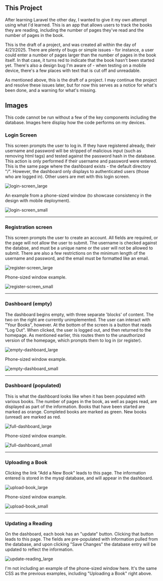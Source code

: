 ## This Project

After learning Laravel the other day, I wanted to give it my own attempt using what I'd learned. This is an app that allows users to track the books they are reading, including the number of pages they've read and the number of pages in the book.

This is the draft of a project, and was created all within the day of 4/21/2025. 
There are plenty of bugs or simple issues - for instance, a user could enter a number of pages larger than the number of pages in the book itself. In that case, it turns red to indicate that the book hasn't been started yet.
There's also a design bug I'm aware of - when testing on a mobile device, there's a few places with text that is cut off and unreadable.

As mentioned above, this is the draft of a project. I may continue the project and resolve these issues later, but for now this serves as a notice for what's been done, and a warning for what's missing.


## Images

This code cannot be run without a few of the key components including the database. Images here display how the code performs on my devices.


### Login Screen

This screen prompts the user to log in. If they have registered already, their username and password will be stripped of malicious input (such as removing html tags) and tested against the password hash in the database. This action is only performed if their username and password were entered. This is the same page where the dashboard exists - the default directory "/". However, the dashboard only displays to authenticated users (those who are logged in). Other users are met with this login screen.

![login-screen_large](https://github.com/user-attachments/assets/d908985a-ecab-4d12-98fa-cd2f411e9334)


An example from a phone-sized window (to showcase consistency in the design with mobile deployment).

![login-screen_small](https://github.com/user-attachments/assets/4d0d60bb-60c5-4ed2-bfdd-a987faf1a293)

---

### Registration screen

This screen prompts the user to create an account. All fields are required, or the page will not allow the user to submit. The username is checked against the databse, and must be a unique name or the user will not be allowed to submit. There are also a few restrictions on the minimum length of the username and password, and the email must be formatted like an email.

![register-screen_large](https://github.com/user-attachments/assets/0fa5a1f0-6b63-4436-9809-60b5ed28a5e7)


Phone-sized window example.

![register-screen_small](https://github.com/user-attachments/assets/3f195946-4a4d-4bc1-a135-32f6fca0905d)

---

### Dashboard (empty)

The dashboard begins empty, with three separate 'blocks' of content. The two on the right are currently unimplemented. The user can interact with "Your Books", however. At the bottom of the screen is a button that reads "Log Out". When clicked, the user is logged out, and then returned to the homepage. As mentioned earlier, this routes them to the unauthorized version of the homepage, which prompts them to log in (or register).

![empty-dashboard_large](https://github.com/user-attachments/assets/872ff099-558f-4776-a158-fa57df011815)


Phone-sized window example.

![empty-dashboard_small](https://github.com/user-attachments/assets/1fab1638-fb61-4063-8913-86818b3f5e78)

---

### Dashboard (populated)

This is what the dashboard looks like when it has been populated with various books. The number of pages in the book, as well as pages read, are displayed as part of the information. Books that have been started are marked as orange. Completed books are marked as green. New books (unread) are marked as red.

![full-dashboard_large](https://github.com/user-attachments/assets/4c732ca5-62f1-4d53-91a8-26eb5418f6b4)


Phone-sized window example.

![full-dashboard_small](https://github.com/user-attachments/assets/736f567b-7e41-442a-ae49-beb289a99629)


---

### Uploading a Book

Clicking the link "Add a New Book" leads to this page. The information entered is stored in the mysql database, and will appear in the dashboard.

![upload-book_large](https://github.com/user-attachments/assets/0fdffeb8-b353-445c-ab31-6ad5c424359d)


Phone-sized window example.

![upload-book_small](https://github.com/user-attachments/assets/9f5257ee-029b-4e34-a5cd-3e034b3d4e79)


---

### Updating a Reading

On the dashboard, each book has an "update" button. Clicking that button leads to this page. The fields are pre-populated with information pulled from the database, and upon clicking "Save Changes" the database entry will be updated to reflect the information.

![update-reading_large](https://github.com/user-attachments/assets/ea1f5e35-ccf2-4240-999d-7b2a55fae289)


I'm not including an example of the phone-sized window here. It's the same CSS as the previous examples, including "Uploading a Book" right above.


